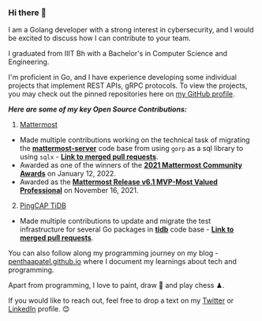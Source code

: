 ### Hi there 👋

I am a Golang developer with a strong interest in cybersecurity, and I would be excited to discuss how I can contribute to your team.

I graduated from IIIT Bh with a Bachelor's in Computer Science and Engineering.

I'm proficient in Go, and I have experience developing some individual projects that implement REST APIs, gRPC protocols. To view the projects, you may check out the pinned repositories here on [my GitHub profile](https://github.com/penthaapatel).

***Here are some of my key Open Source Contributions:***

 1. [Mattermost](https://github.com/mattermost) 

  - Made multiple contributions working on the technical task of migrating the **[mattermost-server](https://github.com/mattermost/mattermost-server)** code base from using `gorp` as a sql library to using `sqlx` - **[Link to merged pull requests](https://github.com/pulls?q=author:penthaapatel+org:mattermost+is:pr+is:merged)**.
 - Awarded as one of the winners of the **[2021 Mattermost Community Awards](https://mattermost.com/blog/2021-mattermost-community-awards/)** on January 12, 2022.
 - Awarded as the **[Mattermost Release v6.1 MVP-Most Valued Professional](https://developers.mattermost.com/contribute/mvp/)** on November 16, 2021.

 2.  [PingCAP TiDB](https://github.com/pingcap/tidb)
- Made multiple contributions to update and migrate the test infrastructure for several Go packages in **[tidb](https://github.com/pingcap/tidb)** code base - **[Link to merged pull requests](https://github.com/pulls?q=author:penthaapatel+org:pingcap+is:pr+is:merged)**.

You can also follow along my programming journey on my blog -  [penthaapatel.github.io](http://penthaapatel.github.io/)  where I document my learnings about tech and programming.

Apart from programming, I love to paint, draw 🎨 and play chess ♟.

If you would like to reach out, feel free to drop a text on my [Twitter](https://twitter.com/PenthaaPatel) or [LinkedIn](https://www.linkedin.com/in/penthaapatel/) profile. 😊

